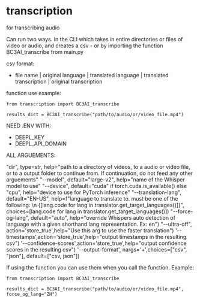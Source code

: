 # transcription
for transcribing audio

Can run two ways. In the CLI which takes in entire directories or files of video or audio, and creates a csv - or by importing the function BC3AI_transcribe from main.py

csv format:
- file name | original language | translated language | translated transcription | original transcription


function use example:
```
from transcription import BC3AI_transcribe

results_dict = BC3AI_transcribe("path/to/audio/or/video_file.mp4")
```

NEED .ENV WITH:
 - DEEPL_KEY
 - DEEPL_API_DOMAIN

ALL ARGUEMENTS:

"dir", type=str, help="path to a directory of videos, to a audio or video file, or to a output folder to continue from. If continuation, do not feed any other arguements"
"--model", default="large-v2", help="name of the Whisper model to use"
"--device", default="cuda" if torch.cuda.is_available() else "cpu", help="device to use for PyTorch inference"
"--translation-lang", default="EN-US", help=f"language to translate to. must be one of the following: \n {[lang.code for lang in translator.get_target_languages()]}", choices=[lang.code for lang in translator.get_target_languages()])
"--force-og-lang", default="auto", help="override Whispers auto detection of language with a given shorthand lang representation. Ex: en")
"--ultra-off", action='store_true',help="Use this arg to use the faster translation")
'--timestamps',action='store_true',help="output timestamps in the resulting csv")
'--confidence-scores',action='store_true',help="output confidence scores in the resulting csv")
'--output-format', nargs='+',choices=["csv", "json"], default=["csv, json"])

If using the function you can use them when you call the function. Example:
```
from transcription import BC3AI_transcribe

results_dict = BC3AI_transcribe("path/to/audio/or/video_file.mp4", force_og_lang="ZH")
